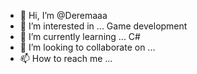 - 👋 Hi, I’m @Deremaaa
- 👀 I’m interested in ... Game development
- 🌱 I’m currently learning ... C#
- 💞️ I’m looking to collaborate on ...
- 📫 How to reach me ...

<!---
Deremaaa/Deremaaa is a ✨ special ✨ repository because its `README.md` (this file) appears on your GitHub profile.
You can click the Preview link to take a look at your changes.
--->
